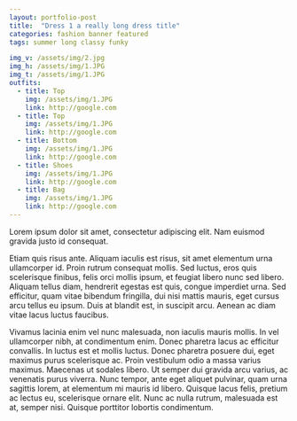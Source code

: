 ```yaml
---
layout: portfolio-post
title:  "Dress 1 a really long dress title"
categories: fashion banner featured
tags: summer long classy funky

img_v: /assets/img/2.jpg
img_h: /assets/img/1.JPG
img_t: /assets/img/1.JPG
outfits:
  - title: Top
    img: /assets/img/1.JPG
    link: http://google.com
  - title: Top
    img: /assets/img/1.JPG
    link: http://google.com
  - title: Bottom
    img: /assets/img/1.JPG
    link: http://google.com
  - title: Shoes
    img: /assets/img/1.JPG
    link: http://google.com
  - title: Bag
    img: /assets/img/1.JPG
    link: http://google.com
---
```

Lorem ipsum dolor sit amet, consectetur adipiscing elit. Nam euismod gravida justo id consequat.

Etiam quis risus ante. Aliquam iaculis est risus, sit amet elementum urna ullamcorper id. Proin rutrum consequat mollis. Sed luctus, eros quis scelerisque finibus, felis orci mollis ipsum, et feugiat libero nunc sed libero. Aliquam tellus diam, hendrerit egestas est quis, congue imperdiet urna. Sed efficitur, quam vitae bibendum fringilla, dui nisi mattis mauris, eget cursus arcu tellus eu ipsum. Duis at blandit est, in suscipit arcu. Aenean ac diam vitae lacus luctus faucibus.

Vivamus lacinia enim vel nunc malesuada, non iaculis mauris mollis. In vel ullamcorper nibh, at condimentum enim. Donec pharetra lacus ac efficitur convallis. In luctus est et mollis luctus. Donec pharetra posuere dui, eget maximus purus scelerisque ac. Proin vestibulum odio a massa varius maximus. Maecenas ut sodales libero. Ut semper dui gravida arcu varius, ac venenatis purus viverra. Nunc tempor, ante eget aliquet pulvinar, quam urna sagittis lorem, at elementum mi mauris id libero. Quisque lacus felis, pretium ac lectus eu, scelerisque ornare elit. Nunc ac nulla rutrum, malesuada est at, semper nisi. Quisque porttitor lobortis condimentum. 
